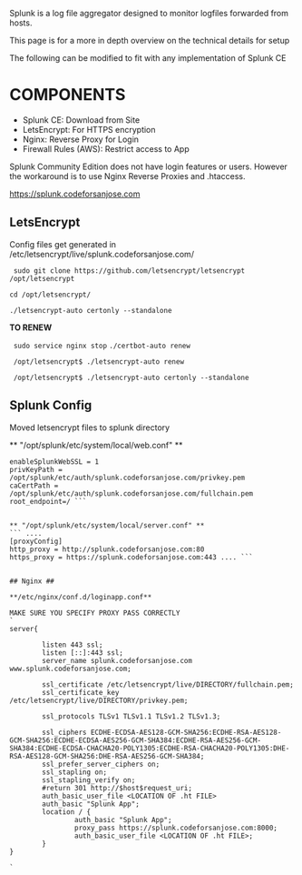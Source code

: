 Splunk is a log file aggregator designed to monitor logfiles forwarded from hosts. 

This page is for a more in depth overview on the technical details for setup

The following can be modified to fit with any implementation of Splunk CE

# COMPONENTS
+ Splunk CE: Download from Site
+ LetsEncrypt: For HTTPS encryption
+ Nginx: Reverse Proxy for Login
+ Firewall Rules (AWS): Restrict access to App

Splunk Community Edition does not have login features or users. However the workaround is to use Nginx Reverse Proxies and .htaccess. 

https://splunk.codeforsanjose.com

## LetsEncrypt

Config files get generated in /etc/letsencrypt/live/splunk.codeforsanjose.com/

` sudo git clone https://github.com/letsencrypt/letsencrypt /opt/letsencrypt`

` cd /opt/letsencrypt/ `

` ./letsencrypt-auto certonly --standalone `

**TO RENEW**

` sudo service nginx stop`
` ./certbot-auto renew `

` /opt/letsencrypt$ ./letsencrypt-auto renew`

` /opt/letsencrypt$ ./letsencrypt-auto certonly --standalone`

## Splunk Config
Moved letsencrypt files to splunk directory

** "/opt/splunk/etc/system/local/web.conf" ** 
```[settings]
enableSplunkWebSSL = 1
privKeyPath = /opt/splunk/etc/auth/splunk.codeforsanjose.com/privkey.pem
caCertPath = /opt/splunk/etc/auth/splunk.codeforsanjose.com/fullchain.pem
root_endpoint=/ ```


** "/opt/splunk/etc/system/local/server.conf" **
``` ....
[proxyConfig]
http_proxy = http://splunk.codeforsanjose.com:80
https_proxy = https://splunk.codeforsanjose.com:443 .... ```


## Nginx ##

**/etc/nginx/conf.d/loginapp.conf**

MAKE SURE YOU SPECIFY PROXY PASS CORRECTLY
`
server{

        listen 443 ssl;
        listen [::]:443 ssl;
        server_name splunk.codeforsanjose.com www.splunk.codeforsanjose.com;

        ssl_certificate /etc/letsencrypt/live/DIRECTORY/fullchain.pem;
        ssl_certificate_key /etc/letsencrypt/live/DIRECTORY/privkey.pem;

        ssl_protocols TLSv1 TLSv1.1 TLSv1.2 TLSv1.3;

        ssl_ciphers ECDHE-ECDSA-AES128-GCM-SHA256:ECDHE-RSA-AES128-GCM-SHA256:ECDHE-ECDSA-AES256-GCM-SHA384:ECDHE-RSA-AES256-GCM-SHA384:ECDHE-ECDSA-CHACHA20-POLY1305:ECDHE-RSA-CHACHA20-POLY1305:DHE-RSA-AES128-GCM-SHA256:DHE-RSA-AES256-GCM-SHA384;
        ssl_prefer_server_ciphers on;
        ssl_stapling on;
        ssl_stapling_verify on;
        #return 301 http://$host$request_uri;
        auth_basic_user_file <LOCATION OF .ht FILE>
        auth_basic "Splunk App";
        location / {
                auth_basic "Splunk App";
                proxy_pass https://splunk.codeforsanjose.com:8000;
                auth_basic_user_file <LOCATION OF .ht FILE>;
        }
}

`
